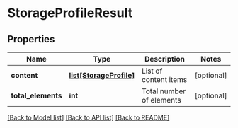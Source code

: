 # StorageProfileResult

## Properties
Name | Type | Description | Notes
------------ | ------------- | ------------- | -------------
**content** | [**list[StorageProfile]**](StorageProfile.md) | List of content items | [optional] 
**total_elements** | **int** | Total number of elements | [optional] 

[[Back to Model list]](../README.md#documentation-for-models) [[Back to API list]](../README.md#documentation-for-api-endpoints) [[Back to README]](../README.md)

